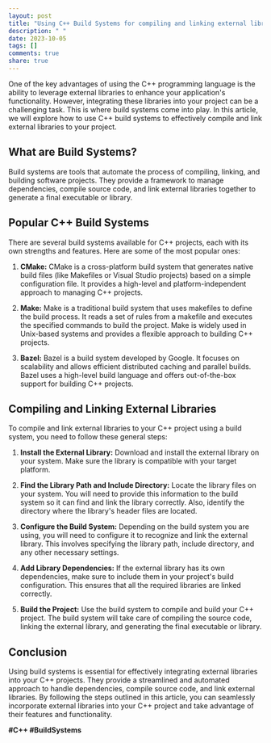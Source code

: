 ```yaml
---
layout: post
title: "Using C++ Build Systems for compiling and linking external libraries"
description: " "
date: 2023-10-05
tags: []
comments: true
share: true
---
```


One of the key advantages of using the C++ programming language is the ability to leverage external libraries to enhance your application's functionality. However, integrating these libraries into your project can be a challenging task. This is where build systems come into play. In this article, we will explore how to use C++ build systems to effectively compile and link external libraries to your project.

## What are Build Systems?

Build systems are tools that automate the process of compiling, linking, and building software projects. They provide a framework to manage dependencies, compile source code, and link external libraries together to generate a final executable or library.

## Popular C++ Build Systems

There are several build systems available for C++ projects, each with its own strengths and features. Here are some of the most popular ones:

1. **CMake:** CMake is a cross-platform build system that generates native build files (like Makefiles or Visual Studio projects) based on a simple configuration file. It provides a high-level and platform-independent approach to managing C++ projects.

2. **Make:** Make is a traditional build system that uses makefiles to define the build process. It reads a set of rules from a makefile and executes the specified commands to build the project. Make is widely used in Unix-based systems and provides a flexible approach to building C++ projects.

3. **Bazel:** Bazel is a build system developed by Google. It focuses on scalability and allows efficient distributed caching and parallel builds. Bazel uses a high-level build language and offers out-of-the-box support for building C++ projects.

## Compiling and Linking External Libraries

To compile and link external libraries to your C++ project using a build system, you need to follow these general steps:

1. **Install the External Library:** Download and install the external library on your system. Make sure the library is compatible with your target platform.

2. **Find the Library Path and Include Directory:** Locate the library files on your system. You will need to provide this information to the build system so it can find and link the library correctly. Also, identify the directory where the library's header files are located.

3. **Configure the Build System:** Depending on the build system you are using, you will need to configure it to recognize and link the external library. This involves specifying the library path, include directory, and any other necessary settings.

4. **Add Library Dependencies:** If the external library has its own dependencies, make sure to include them in your project's build configuration. This ensures that all the required libraries are linked correctly.

5. **Build the Project:** Use the build system to compile and build your C++ project. The build system will take care of compiling the source code, linking the external library, and generating the final executable or library.

## Conclusion

Using build systems is essential for effectively integrating external libraries into your C++ projects. They provide a streamlined and automated approach to handle dependencies, compile source code, and link external libraries. By following the steps outlined in this article, you can seamlessly incorporate external libraries into your C++ project and take advantage of their features and functionality.

**#C++ #BuildSystems**